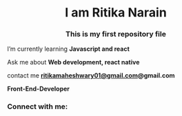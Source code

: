 
<h1 align="center">I am Ritika Narain</h1>
<h3 align="center">This is my first repository file</h3>

I’m currently learning **Javascript and react**

Ask me about **Web development, react native**

contact me **ritikamaheshwary01@gmail.com@gmail.com**

 **Front-End-Developer**

<h3 align="left">Connect with me:</h3>
<p align="left">
<a 
href="https://www.linkedin.com/in/ritika-narain-b7609324b"target="blank"><img align="center" 
